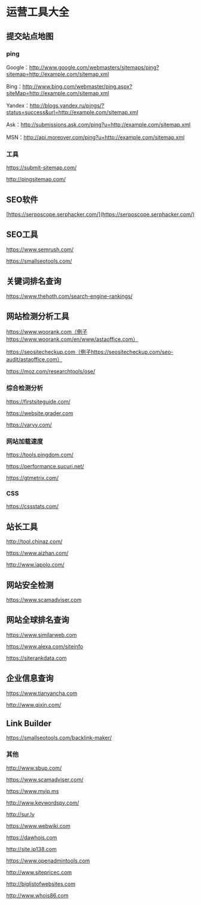 # 运营工具大全

## 提交站点地图

### ping

Google：http://www.google.com/webmasters/sitemaps/ping?sitemap=http://example.com/sitemap.xml

Bing：http://www.bing.com/webmaster/ping.aspx?siteMap=http://example.com/sitemap.xml

Yandex：http://blogs.yandex.ru/pings/?status=success&url=http://example.com/sitemap.xml

Ask：http://submissions.ask.com/ping?u=http://example.com/sitemap.xml

MSN：http://api.moreover.com/ping?u=http://example.com/sitemap.xml

### 工具

https://submit-sitemap.com/

http://pingsitemap.com/

## SEO软件

[https://serposcope.serphacker.com/](https://serposcope.serphacker.com/)

## SEO工具

https://www.semrush.com/

https://smallseotools.com/

## 关键词排名查询

https://www.thehoth.com/search-engine-rankings/

## 网站检测分析工具

https://www.woorank.com（例子https://www.woorank.com/en/www/astaoffice.com）

https://seositecheckup.com（例子https://seositecheckup.com/seo-audit/astaoffice.com）

https://moz.com/researchtools/ose/

### 综合检测分析

https://firstsiteguide.com/

https://website.grader.com

https://varvy.com/

### 网站加载速度

https://tools.pingdom.com/

https://performance.sucuri.net/

https://gtmetrix.com/

### CSS

https://cssstats.com/

## 站长工具

http://tool.chinaz.com/

https://www.aizhan.com/

http://www.iapolo.com/

## 网站安全检测

https://www.scamadviser.com

## 网站全球排名查询

https://www.similarweb.com

https://www.alexa.com/siteinfo

https://siterankdata.com

## 企业信息查询

https://www.tianyancha.com

http://www.qixin.com/

## Link Builder

https://smallseotools.com/backlink-maker/

### 其他

http://www.sbup.com/



https://www.scamadviser.com/



https://www.myip.ms



http://www.keywordspy.com/



http://sur.ly



https://www.webwiki.com



https://dawhois.com



http://site.ip138.com



https://www.openadmintools.com



http://www.sitepricec.com



http://biglistofwebsites.com



http://www.whois86.com
